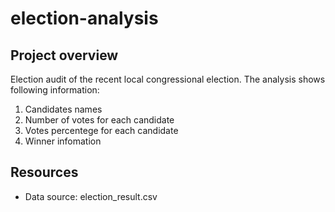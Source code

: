 # election-analysis

## Project overview 

Election audit of the recent local congressional election. The analysis shows following information:
1. Candidates names
2. Number of votes for each candidate
3. Votes percentege for each candidate
4. Winner infomation

## Resources
- Data source: election_result.csv